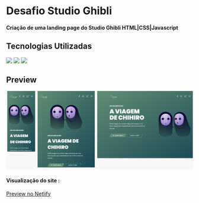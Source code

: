 <h1>Desafio Studio Ghibli </h1>
<h4>Criação de uma landing page do Studio Ghibli HTML|CSS|Javascript</h4>
<h2>Tecnologias Utilizadas</h2>
<div style="display: inline_block">
  <img  src="https://img.shields.io/badge/HTML5-E34F26?style=for-the-badge&logo=html5&logoColor=white">
  <img src="https://img.shields.io/badge/CSS3-1572B6?style=for-the-badge&logo=css3&logoColor=white">
  <img src="https://img.shields.io/badge/JavaScript-F7DF1E?style=for-the-badge&logo=javascript&logoColor=black">
 </div>
<h2>Preview</h2>
<img margin-bottom="20px" src="assets/img/readme.PNG"">
<h4  style="display: inline_block">Visualização do site :</h4><a   style="display: inline_block" target="blank" href="https://jordanshoessite.netlify.app">Preview no Netlify</a>
